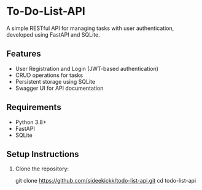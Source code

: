 # To-Do-List-API

A simple RESTful API for managing tasks with user authentication, developed using FastAPI and SQLite.

## Features
- User Registration and Login (JWT-based authentication)
- CRUD operations for tasks
- Persistent storage using SQLite
- Swagger UI for API documentation

## Requirements
- Python 3.8+
- FastAPI
- SQLite

## Setup Instructions
1. Clone the repository:

   git clone https://github.com/sideekickk/todo-list-api.git
   cd todo-list-api
